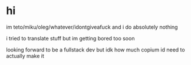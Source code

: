 # hi
im teto/miku/oleg/whatever/idontgiveafuck and i do absolutely nothing

i tried to translate stuff but im getting bored too soon

looking forward to be a fullstack dev but idk how much copium id need to actually make it
